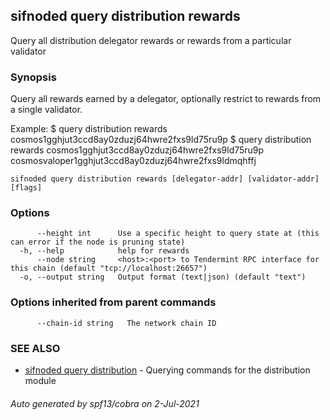 ## sifnoded query distribution rewards

Query all distribution delegator rewards or rewards from a particular validator

### Synopsis

Query all rewards earned by a delegator, optionally restrict to rewards from a single validator.

Example:
$ <appd> query distribution rewards cosmos1gghjut3ccd8ay0zduzj64hwre2fxs9ld75ru9p
$ <appd> query distribution rewards cosmos1gghjut3ccd8ay0zduzj64hwre2fxs9ld75ru9p cosmosvaloper1gghjut3ccd8ay0zduzj64hwre2fxs9ldmqhffj

```
sifnoded query distribution rewards [delegator-addr] [validator-addr] [flags]
```

### Options

```
      --height int      Use a specific height to query state at (this can error if the node is pruning state)
  -h, --help            help for rewards
      --node string     <host>:<port> to Tendermint RPC interface for this chain (default "tcp://localhost:26657")
  -o, --output string   Output format (text|json) (default "text")
```

### Options inherited from parent commands

```
      --chain-id string   The network chain ID
```

### SEE ALSO

* [sifnoded query distribution](sifnoded_query_distribution.md)	 - Querying commands for the distribution module

###### Auto generated by spf13/cobra on 2-Jul-2021
